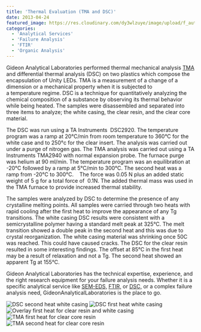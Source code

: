 ```yaml
---
title: 'Thermal Evaluation (TMA and DSC)'
date: 2013-04-24
featured_image: https://res.cloudinary.com/dy3wlzuye/image/upload/f_auto,c_scale,w_250/v1/GideonLabs/DSC-second-heat-white-casing.jpg
categories:
  - 'Analytical Services'
  - 'Failure Analysis'
  - 'FTIR'
  - 'Organic Analysis'
---
```


Gideon Analytical Laboratories performed thermal mechanical analysis [TMA](/analytical-services/thermal-analysis/) and differential thermal analysis (DSC) on two plastics which compose the encapsulation of Unity LEDs. TMA is a measurement of a change of a dimension or a mechanical property when it is subjected to a temperature regime. DSC is a technique for quantitatively analyzing the chemical composition of a substance by observing its thermal behavior while being heated. The samples were disassembled and separated into three items to analyze; the white casing, the clear resin, and the clear core material.

The DSC was run using a TA Instruments  DSC2920. The temperature program was a ramp at 20°C/min from room temperature to 360°C for the white case and to 250°c for the clear insert. The analysis was carried out under a purge of nitrogen gas. The TMA analysis was carried out using a TA Instruments TMA2940 with normal expansion probe. The furnace purge was helium at 90 ml/min. The temperature program was an equilibration at -20°C followed by a ramp at 5°C/min to 300°C. The second heat was a ramp from -20°C to 300°C.    The force was 0.05 N plus an added static weight of 5 g for a total force of  0.1N. The added thermal mass was used in the TMA furnace to provide increased thermal stability.

The samples were analyzed by DSC to determine the presence of any crystalline melting points. All samples were carried through two heats with rapid cooling after the first heat to improve the appearance of any Tg transitions. The white casing DSC results were consistent with a semicrystalline polymer having a standard melt peak at 325°C. The melt transition showed a double peak in the second heat and this was due to crystal reorganization. The white casing material was shrinking once 50C was reached. This could have caused cracks. The DSC for the clear resin resulted in some interesting findings. The offset at 85°C in the first heat may be a result of relaxation and not a Tg. The second heat showed an apparent Tg at 155°C.

Gideon Analytical Laboratories has the technical expertise, experience, and the right research equipment for your failure analysis needs. Whether it is a specific analytical service like [SEM-EDS,](/analytical-services/scanning-electron-microscopy/) [FTIR,](/analytical-services/fourier-transform-infra-red-spectroscopy/) or [DSC,](/analytical-services/thermal-analysis/) or a complex failure analysis need, GideonAnalyticalLaboratories is the place to go.

![DSC second heat white casing](https://res.cloudinary.com/dy3wlzuye/image/upload/f_auto,c_scale,w_300/GideonLabs/DSC-second-heat-white-casing.jpg 'DSC second heat white casing')
![DSC first heat white casing](https://res.cloudinary.com/dy3wlzuye/image/upload/f_auto,c_scale,w_300/GideonLabs/DSC-first-heat-white-casing.jpg 'DSC first heat white casing')
![Overlay first heat for clear resin and white casing](https://res.cloudinary.com/dy3wlzuye/image/upload/f_auto,c_scale,w_300/GideonLabs/Overlay-first-heat-for-clear-resin-and-white-casing.jpg 'Overlay first heat for clear resin and white casing')
![TMA first heat for clear core resin](https://res.cloudinary.com/dy3wlzuye/image/upload/f_auto,c_scale,w_300/GideonLabs/TMA-first-heat-for-clear-core-resin.jpg 'TMA first heat for clear core resin')
![TMA second heat for clear core resin](https://res.cloudinary.com/dy3wlzuye/image/upload/f_auto,c_scale,w_300/GideonLabs/TMA-second-heat-for-clear-core-resin.jpg 'TMA second heat for clear core resin')
